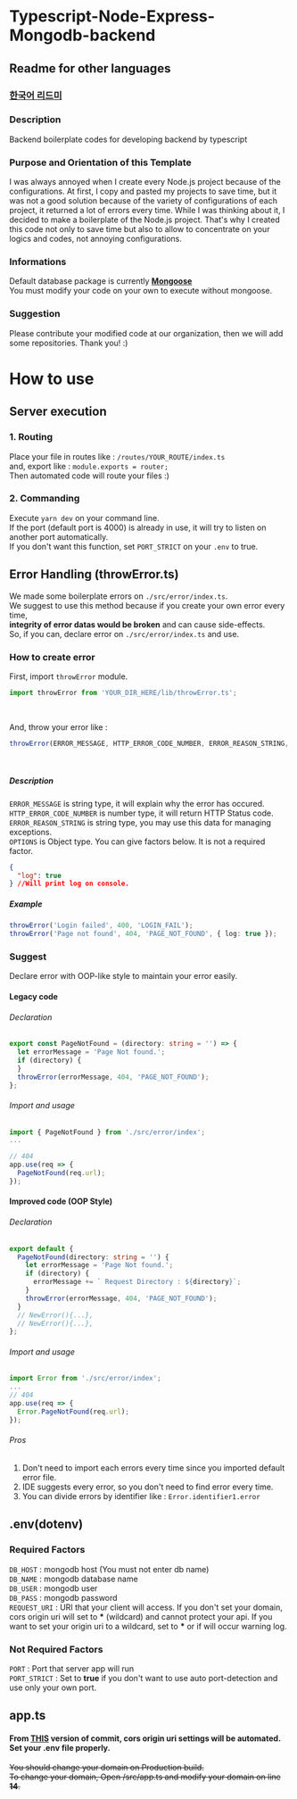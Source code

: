 <!-- @format -->

# Typescript-Node-Express-Mongodb-backend
## Readme for other languages
### [한국어 리드미](https://github.com/WebBoilerplates/Typescript-Node-Express-Mongodb-backend/blob/master/README_ko.md)
### Description
Backend boilerplate codes for developing backend by typescript

### Purpose and Orientation of this Template
I was always annoyed when I create every Node.js project because of the configurations. At first, I copy and pasted my projects to save time, but it was not a good solution because of the variety of configurations of each project, it returned a lot of errors every time. While I was thinking about it, I decided to make a boilerplate of the Node.js project. 
That's why I created this code not only to save time but also to allow to concentrate on your logics and codes, not annoying configurations.

### Informations
Default database package is currently [<b>Mongoose</b>](https://www.npmjs.com/package/mongoose)<br/>
You must modify your code on your own to execute without mongoose.

### Suggestion
Please contribute your modified code at our organization, then we will add some repositories. Thank you! :)


# How to use

## Server execution

### 1. Routing

Place your file in routes like :
<code>/routes/YOUR_ROUTE/index.ts</code><br/>
and, export like : <code>module.exports = router;</code><br/>
Then automated code will route your files :)

### 2. Commanding

Execute <code>yarn dev</code> on your command line.<br/>
If the port (default port is 4000) is already in use, it will try to listen on another port automatically. <br/>
If you don't want this function, set <code>PORT_STRICT</code> on your <code>.env</code> to true.

## Error Handling (throwError.ts)

We made some boilerplate errors on <code>./src/error/index.ts</code>. <br/>
We suggest to use this method because if you create your own error every time,<br/> **integrity of error datas would be broken** and can cause side-effects.<br/>
So, if you can, declare error on <code>./src/error/index.ts</code> and use.

### How to create error

First, import <code>throwError</code> module.

```typescript
import throwError from 'YOUR_DIR_HERE/lib/throwError.ts';
```

<br/>

And, throw your error like :

```typescript
throwError(ERROR_MESSAGE, HTTP_ERROR_CODE_NUMBER, ERROR_REASON_STRING, OPTIONS);
```

<br/>

##### Description

<code>ERROR_MESSAGE</code> is string type, it will explain why the error has occured.<br/>
<code>HTTP_ERROR_CODE_NUMBER</code> is number type, it will return HTTP Status code.<br/>
<code>ERROR_REASON_STRING</code> is string type, you may use this data for managing exceptions.<br/>
<code>OPTIONS</code> is Object type. You can give factors below. It is not a required factor.<br/>

```json
{
  "log": true
} //Will print log on console.
```

##### Example

```typescript
throwError('Login failed', 400, 'LOGIN_FAIL');
throwError('Page not found', 404, 'PAGE_NOT_FOUND', { log: true });
```

### Suggest

Declare error with OOP-like style to maintain your error easily.

#### Legacy code

###### Declaration

```typescript
export const PageNotFound = (directory: string = '') => {
  let errorMessage = 'Page Not found.';
  if (directory) {
  }
  throwError(errorMessage, 404, 'PAGE_NOT_FOUND');
};
```

###### Import and usage

```typescript
import { PageNotFound } from './src/error/index';
...

// 404
app.use(req => {
  PageNotFound(req.url);
});
```

#### Improved code (OOP Style)

###### Declaration

```typescript
export default {
  PageNotFound(directory: string = '') {
    let errorMessage = 'Page Not found.';
    if (directory) {
      errorMessage += ` Request Directory : ${directory}`;
    }
    throwError(errorMessage, 404, 'PAGE_NOT_FOUND');
  }
  // NewError(){...},
  // NewError(){...},
};
```

###### Import and usage

```typescript
import Error from './src/error/index';
...
// 404
app.use(req => {
  Error.PageNotFound(req.url);
});
```

###### Pros

1. Don't need to import each errors every time since you imported default error file.
2. IDE suggests every error, so you don't need to find error every time.
3. You can divide errors by identifier like : <code>Error.identifier1.error</code>

## .env(dotenv)

### Required Factors

<code>DB_HOST</code> : mongodb host (You must not enter db name)<br/>
<code>DB_NAME</code> : mongodb database name<br/>
<code>DB_USER</code> : mongodb user<br/>
<code>DB_PASS</code> : mongodb password<br/>
<code>REQUEST_URI</code> : URI that your client will access. If you don't set your domain, cors origin uri will set to <b>\*</b> (wildcard) and cannot protect your api. If you want to set your origin uri to a wildcard, set to <b>\*</b> or if will occur warning log.

### Not Required Factors

<code>PORT</code> : Port that server app will run<br/>
<code>PORT_STRICT</code> : Set to <b>true</b> if you don't want to use auto port-detection and use only your own port.

## app.ts

#### From [THIS](https://github.com/WebBoilerplates/Typescript-Node-Express-Mongodb-backend/commit/02a7255290b81c49f3770f6fbaae4703069c963c) version of commit, cors origin uri settings will be automated. Set your .env file properly.

~~You should change your domain on Production build.<br/>
To change your domain, Open /src/app.ts and modify your domain on line <b>14</b>.~~
